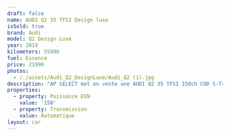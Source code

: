 ```yaml
---
draft: false
name: AUDI Q2 35 TFSI Design luxe
isSold: true
brand: Audi
model: Q2 Design Luxe
year: 2019
kilometers: 55990
fuel: Essence
price: 21990
photos:
  - /./assets/Audi_Q2_DesignLuxe/Audi_Q2 (1).jpg
description: "AP SELECT met en vente une AUDI Q2 35 TFSI 150ch COD S-Tronic 7 finition Design Luxe.\n\nModèle du 01/2019 avec 55900km.\n\nCouleur blanc glacier, slide gris titane, intérieur sport cuir noir\n\nVéhicule origine France \U0001F1EB\U0001F1F7 de première main.\n\nVendu avec une garantie complète 6 mois.\n\nEntretiens et historique complet Audi Lyon.\n\nLes pneus et freins sont en très bon état.\n4 pneus hivers disponible.\n\nÉquipements et options :\n- Boîte S-Tronic 7\n- Intérieur cuir Sport\n- Pack éclairage ambiance intérieur\n- Coffre électrique\n- MMI multimédia\n- Sièges sport en cuir\n- Sièges chauffants\n- GPS 3D Europe\n- Lane Assist\n- Front Assist\n- Pack intérieur gris alu\n- Jantes sport 18 pouces originales\n- Phares Bi Xénon directionnels\n- Feux de jour à LED\n- Controle automatique des feux de route ALS\n- Parc distance contrôle PDC avant / arrière\n- Caméra de recul\n- Keyless Ouverture / fermeture sans clés\n- Démarrage sans clés\n- Connexion Ipod et USB\n- Volant sport multifonctions\n- Affichage multifonctions plus\n- Climatisation bi zone\n- Éclairage et essuie-glaces automatique\n- Rétroviseurs rabattable électriquement et chauffants\n- Rétroviseurs int / ext Electrochrome\n- Bluetooth\n- Éclairage d ambiance\n\n\nDisponible et visible sur RDV pour acheteur sérieux.\n\nPossibilité d'une garantie 3, 6 ou 12 mois en supplément.\n\nRéalisation des démarches d'immatriculation.\n\nAP SELECT c'est des solutions de courtage et conciergerie sur mesure pour profiter librement de sa passion et de son patrimoine.\n\nPrenez le volant, AP SELECT s'occupe du reste."
properties:
  - property: Puissance DIN
    value: '150'
  - property: Transmission
    value: Automatique
layout: car
---
```



